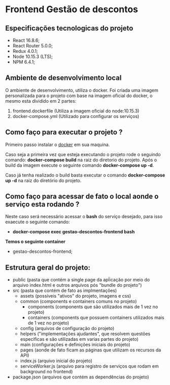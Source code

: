# Frontend Gestão de descontos 

## Especificações tecnologicas do projeto

* React 16.8.6;
* React Router 5.0.0;
* Redux 4.0.1;
* Node 10.15.3 (LTS);
* NPM 6.4.1;

## Ambiente de desenvolvimento local 

O ambiente de desenvolvimento, utiliza o docker. Foi criada uma imagem personalizada para o projeto com base na imagem oficial do docker, o mesmo esta dividido em 2 partes:

1. frontend.dockerfile (Utiliza a imagem oficial do node:10.15.3)
1. docker-compose.yml (Utilizado para configurar os serviços)


## Como faço para executar o projeto ?


Primeiro passo instalar o <a href="https://www.docker.com/" target="_blank">docker</a> em sua maquina. 

Caso seja a primeira vez que esteja executando o projeto rode o seguindo comando: **docker-compose build** na raiz do diretorio do projeto. Após o build da imagem execute o seguinte comando **docker-compose up -d**. 

Caso já tenha realizado o build basta executar o comando **docker-compose up -d** na raiz do diretório do projeto.

## Como faço para acessar de fato o local aonde o serviço esta rodando ?

Neste caso será necessário acessar o **bash** do serviço desejado, para isso exaecute o seguinte comando: 

- **docker-compose exec gestao-descontos-frontend bash** 

**Temos o seguinte container**

* gestao-descontos-frontend;

## Estrutura geral do projeto:

- public (pasta que contém a single page da apĺicação por meio do arquivo index.html e outros arquivos pós "bundle do projeto")
- src (pasta que contém de fato as implmentações)
    - assets (possíveis "ativos" do projeto, imagens e css)
    - common (components e containers comuns no projeto)
        - components (components que são utilizados mais de 1 vez no projeto)
        - containers (components que possuem containers utilizados mais de 1 vez no projeto)
    - config (arquivos de configuração do projeto)
    - helpers ("implementações ajudantes", que resolvem questões especificas e são utilizadas em varias partes do projeto)
    - main (configurações e definições iniciais do projeto)
    - pages (aonde de fato ficam as páginas que utilizam os recursos da API)
    - index.js (arquivo inicial do projeto)
    - serviceWorker.js (arquivo para registro de serviços que rodam em background no frontend)
- package.json (arquivos que contém as dependências do projeto)




